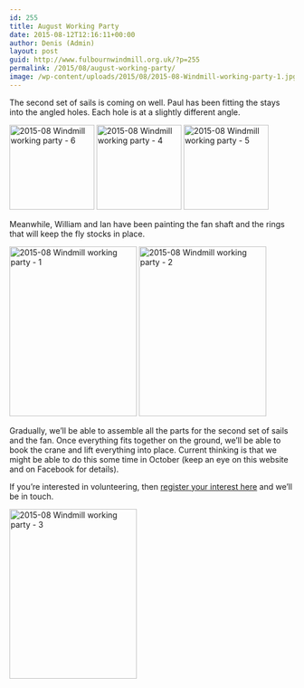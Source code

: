 ```yaml
---
id: 255
title: August Working Party
date: 2015-08-12T12:16:11+00:00
author: Denis (Admin)
layout: post
guid: http://www.fulbournwindmill.org.uk/?p=255
permalink: /2015/08/august-working-party/
image: /wp-content/uploads/2015/08/2015-08-Windmill-working-party-1.jpg
---
```

The second set of sails is coming on well. Paul has been fitting the stays into the angled holes. Each hole is at a slightly different angle.

[<img class="alignnone size-thumbnail wp-image-256" src="http://www.fulbournwindmill.org.uk/wp-content/uploads/2015/08/2015-08-Windmill-working-party-6-150x150.jpg" alt="2015-08 Windmill working party - 6" width="150" height="150" />](http://www.fulbournwindmill.org.uk/wp-content/uploads/2015/08/2015-08-Windmill-working-party-6.jpg) [<img class="alignnone size-thumbnail wp-image-257" src="http://www.fulbournwindmill.org.uk/wp-content/uploads/2015/08/2015-08-Windmill-working-party-4-150x150.jpg" alt="2015-08 Windmill working party - 4" width="150" height="150" />](http://www.fulbournwindmill.org.uk/wp-content/uploads/2015/08/2015-08-Windmill-working-party-4.jpg) [<img class="alignnone size-thumbnail wp-image-258" src="http://www.fulbournwindmill.org.uk/wp-content/uploads/2015/08/2015-08-Windmill-working-party-5-150x150.jpg" alt="2015-08 Windmill working party - 5" width="150" height="150" />](http://www.fulbournwindmill.org.uk/wp-content/uploads/2015/08/2015-08-Windmill-working-party-5.jpg)

Meanwhile, William and Ian have been painting the fan shaft and the rings that will keep the fly stocks in place.

<img class=" size-medium wp-image-261 alignnone" src="http://www.fulbournwindmill.org.uk/wp-content/uploads/2015/08/2015-08-Windmill-working-party-1-225x300.jpg" alt="2015-08 Windmill working party - 1" width="225" height="300" srcset="http://www.fulbournwindmill.org.uk/wp-content/uploads/2015/08/2015-08-Windmill-working-party-1-225x300.jpg 225w, http://www.fulbournwindmill.org.uk/wp-content/uploads/2015/08/2015-08-Windmill-working-party-1-768x1024.jpg 768w" sizes="(max-width: 225px) 100vw, 225px" />

<img class=" size-medium wp-image-259 alignnone" src="http://www.fulbournwindmill.org.uk/wp-content/uploads/2015/08/2015-08-Windmill-working-party-2-225x300.jpg" alt="2015-08 Windmill working party - 2" width="225" height="300" srcset="http://www.fulbournwindmill.org.uk/wp-content/uploads/2015/08/2015-08-Windmill-working-party-2-225x300.jpg 225w, http://www.fulbournwindmill.org.uk/wp-content/uploads/2015/08/2015-08-Windmill-working-party-2-768x1024.jpg 768w" sizes="(max-width: 225px) 100vw, 225px" />

Gradually, we&#8217;ll be able to assemble all the parts for the second set of sails and the fan. Once everything fits together on the ground, we&#8217;ll be able to book the crane and lift everything into place. Current thinking is that we might be able to do this some time in October (keep an eye on this website and on Facebook for details).

If you’re interested in volunteering, then [register your interest here](http://www.fulbournwindmill.org.uk/volunteers/) and we’ll be in touch.

[<img class="alignnone size-medium wp-image-260" src="http://www.fulbournwindmill.org.uk/wp-content/uploads/2015/08/2015-08-Windmill-working-party-3-225x300.jpg" alt="2015-08 Windmill working party - 3" width="225" height="300" srcset="http://www.fulbournwindmill.org.uk/wp-content/uploads/2015/08/2015-08-Windmill-working-party-3-225x300.jpg 225w, http://www.fulbournwindmill.org.uk/wp-content/uploads/2015/08/2015-08-Windmill-working-party-3-768x1024.jpg 768w" sizes="(max-width: 225px) 100vw, 225px" />](http://www.fulbournwindmill.org.uk/wp-content/uploads/2015/08/2015-08-Windmill-working-party-3.jpg)